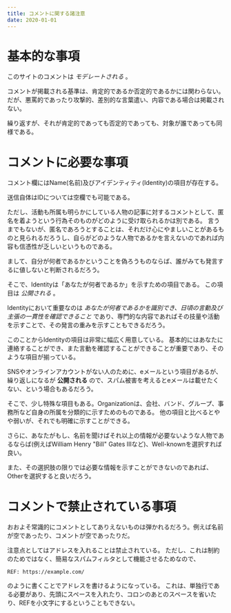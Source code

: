 ```yaml
---
title: コメントに関する諸注意
date: 2020-01-01
---
```


# 基本的な事項

このサイトのコメントは *モデレートされる* 。

コメントが掲載される基準は、肯定的であるか否定的であるかには関わらない。
だが、悪罵的であったり攻撃的、差別的な言葉遣い、内容である場合は掲載されない。

繰り返すが、それが肯定的であっても否定的であっても、対象が誰であっても同様である。

# コメントに必要な事項

コメント欄にはName(名前)及びアイデンティティ(Identity)の項目が存在する。

送信自体はIDについては空欄でも可能である。

ただし、活動も所属も明らかにしている人物の記事に対するコメントとして、匿名を着ようという行為そのものがどのように受け取られるかは別である。
言うまでもないが、匿名であろうとすることは、それだけ心にやましいことがあるものと見られるだろうし、自らがどのような人物であるかを言えないのであれば内容も信憑性が乏しいというものである。

まして、自分が何者であるかということを偽ろうものならば、誰がみても発言するに値しないと判断されるだろう。

そこで、Identityは「あなたが何者であるか」を示すための項目である。
この項目は *公開される* 。

Identityにおいて重要なのは *あなたが何者であるかを識別でき、日頃の言動及び主張の一貫性を確認できること* であり、専門的な内容であればその技量や活動を示すことで、その発言の重みを示すこともできるだろう。

このことからIdentityの項目は非常に幅広く用意している。
基本的にはあなたに連絡することができ、また言動を確認することができることが重要であり、そのような項目が揃っている。

SNSやオンラインアカウントがない人のために、eメールという項目があるが、繰り返しになるが **公開される** ので、スパム被害を考えるとeメールは載せたくない、という場合もあるだろう。

そこで、少し特殊な項目もある。Organizationは、会社、バンド、グループ、事務所など自身の所属を分類的に示すためのものである。
他の項目と比べるとやや弱いが、それでも明確に示すことができる。

さらに、あなたがもし、名前を聞けばそれ以上の情報が必要ないような人物であるならば(例えばWilliam Henry "Bill" Gates IIIなど)、Well-knownを選択すれば良い。

また、その選択肢の限りでは必要な情報を示すことができないのであれば、Otherを選択すると良いだろう。

# コメントで禁止されている事項

おおよそ常識的にコメントとしてありえないものは弾かれるだろう。例えば名前が空であったり、コメントが空であったりだ。

注意点としてはアドレスを入れることは禁止されている。
ただし、これは制約のためではなく、簡易なスパムフィルタとして機能させるためなので、

```
REF: https://example.com/
```

のように書くことでアドレスを書けるようになっている。
これは、単独行である必要があり、先頭にスペースを入れたり、コロンのあとのスペースを省いたり、REFを小文字にするということもできない。